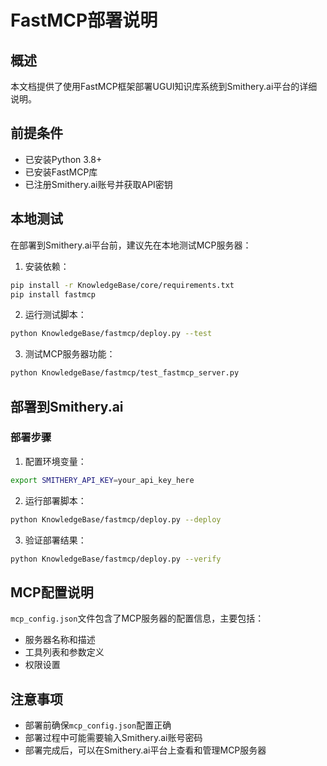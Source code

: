# FastMCP部署说明

## 概述

本文档提供了使用FastMCP框架部署UGUI知识库系统到Smithery.ai平台的详细说明。

## 前提条件

- 已安装Python 3.8+
- 已安装FastMCP库
- 已注册Smithery.ai账号并获取API密钥

## 本地测试

在部署到Smithery.ai平台前，建议先在本地测试MCP服务器：

1. 安装依赖：

```bash
pip install -r KnowledgeBase/core/requirements.txt
pip install fastmcp
```

2. 运行测试脚本：

```bash
python KnowledgeBase/fastmcp/deploy.py --test
```

3. 测试MCP服务器功能：

```bash
python KnowledgeBase/fastmcp/test_fastmcp_server.py
```

## 部署到Smithery.ai

### 部署步骤

1. 配置环境变量：

```bash
export SMITHERY_API_KEY=your_api_key_here
```

2. 运行部署脚本：

```bash
python KnowledgeBase/fastmcp/deploy.py --deploy
```

3. 验证部署结果：

```bash
python KnowledgeBase/fastmcp/deploy.py --verify
```

## MCP配置说明

`mcp_config.json`文件包含了MCP服务器的配置信息，主要包括：

- 服务器名称和描述
- 工具列表和参数定义
- 权限设置

## 注意事项

- 部署前确保`mcp_config.json`配置正确
- 部署过程中可能需要输入Smithery.ai账号密码
- 部署完成后，可以在Smithery.ai平台上查看和管理MCP服务器
